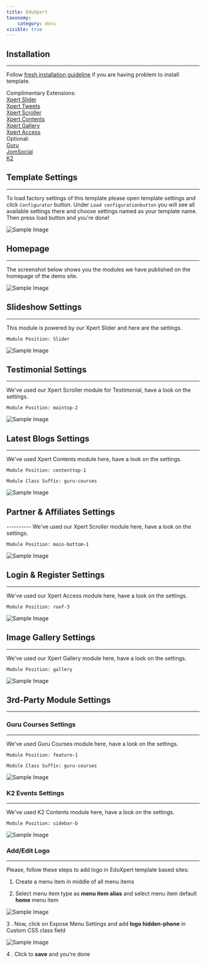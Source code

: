 ```yaml
---
title: EduXpert
taxonomy:
    category: docs
visible: true
---
```


<h2>Installation</h2>

----------
Follow [fresh installation guideline](http://www.themexpert.com/documentation/expose-framework/getting-started) if you are having problem to install template.


<div class="row">
	<div class="col-md-6">
		<div class="panel panel-primary">
  <!-- Default panel contents -->
  <div class="panel-heading">Complimentary Extensions:</div>

  <!-- List group -->
  <div class="list-group">
    <div><a  class="list-group-item" href="http://www.themexpert.com/joomla-extensions/xpert-slider">Xpert Slider</a></div>
    <div><a class="list-group-item" href="http://www.themexpert.com/joomla-extensions/xpert-tweets">Xpert Tweets</a></div>
    <div><a class="list-group-item" href="http://www.themexpert.com/joomla-extensions/xpert-scroller">Xpert Scroller</a></div>
    <div><a class="list-group-item" href="http://www.themexpert.com/joomla-extensions/xpert-contents">Xpert Contents</a></div>
    <div><a class="list-group-item" href="http://www.themexpert.com/joomla-extensions/xpert-gallery">Xpert Gallery</a></div>
    <div><a class="list-group-item" href="http://www.themexpert.com/joomla-extensions/xpert-access">Xpert Access</a></div>
  </div>
</div>
	</div>
	<div class="col-md-6">
		<div class="panel panel-default">
  <!-- Default panel contents -->
  <div class="panel-heading">Optional:</div>
  <!-- List group -->
  <div class="list-group">
    <div><a class="list-group-item" href="http://guru.ijoomla.com">Guru</a></div>
    <div><a class="list-group-item" href="http://jomsocial.com">JomSocial</a></div>
    <div><a class="list-group-item" href="http://getk2.org">K2</a></div>
  </div>
</div>
	</div>
</div>
<h2>Template Settings</h2>

----------
To load factory settings of this template please open template settings and click `Configurator` button. Under `Load configurationbutton` you will see all available settings there and choose settings named as your template name. Then press load button and you're done!

![Sample Image](load-configuration.png)

<h2>Homepage</h2>

----------
The screenshot below shows you the modules we have published on the homepage of the demo site.

![Sample Image](home.jpg)

<h2>Slideshow Settings</h2>

----------
This module is powered by our Xpert Slider and here are the settings.

```
Module Position: Slider
```

![Sample Image](xslider.jpg)

<h2>Testimonial Settings</h2>

----------
We've used our Xpert Scroller module for Testimonial, have a look on the settings.

```
Module Position: maintop-2
```

![Sample Image](xscroller-testimonial.jpg)

<h2>Latest Blogs Settings</h2>

----------
We've used Xpert Contents module here, have a look on the settings.

```
Module Position: contenttop-1
```
```
Module Class Suffix: guru-courses
```

![Sample Image](xcontents.jpg)

<h2>Partner & Affiliates Settings</h2>
----------
We've used our Xpert Scroller module here, have a look on the settings.

```
Module Position: main-bottom-1
```

![Sample Image](xscroller-partner.jpg)
<h2>Login & Register Settings</h2>

----------
We've used our Xpert Access module here, have a look on the settings.

```
Module Position: roof-3
```

![Sample Image](xaccess.jpg)

<h2>Image Gallery Settings</h2>


----------
We've used our Xpert Gallery module here, have a look on the settings.

```
Module Position: gallery
```

![Sample Image](xgallery.jpg)

<h2>3rd-Party Module Settings</h2>

----------
<h3>Guru Courses Settings</h3>

----------
We've used Guru Courses module here, have a look on the settings.

```
Module Position: feature-1
```
```
Module Class Suffix: guru-courses
```
![Sample Image](guru-courses.jpg)


<h3>K2 Events Settings</h3>

----------
We've used K2 Contents module here, have a look on the settings.


```
Module Position: sidebar-b
```
![Sample Image](k2-content.jpg)

<h3>Add/Edit Logo</h3>

----------
Please, follow these steps to add logo in EduXpert template based sites:

1. Create a menu item in middle of all menu items
  
2. Select menu item type as __menu item alias__ and select menu item default __home__ menu item


![Sample Image](adding-logo-1.png)

3 . Now, click on Expose Menu Settings and add __logo hidden-phone__  in Custom CSS class field

![Sample Image](adding-logo-2.png)

4 . Click to __save__ and you're done